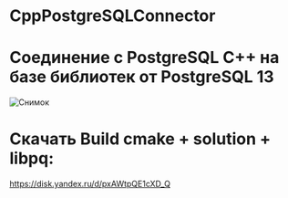 # CppPostgreSQLConnector
# Соединение с PostgreSQL С++ на базе библиотек от PostgreSQL 13
![Снимок](https://github.com/sxfour/CppPostgreSQLConnector/assets/112577182/4b567e7a-16a6-4e20-9dc0-d273729edaf7)
# Скачать Build cmake + solution + libpq:
https://disk.yandex.ru/d/pxAWtpQE1cXD_Q
